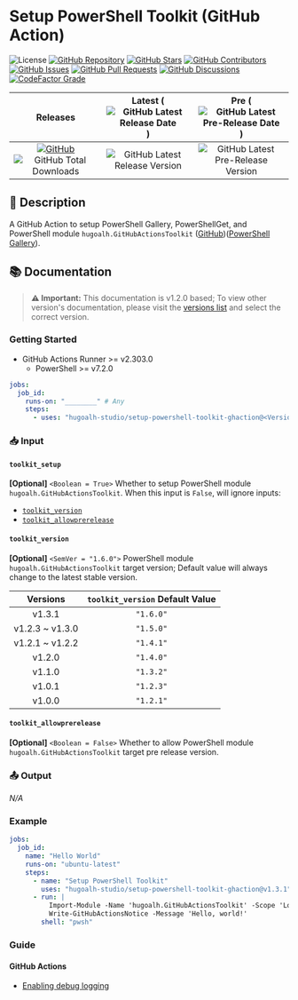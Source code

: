 # Setup PowerShell Toolkit (GitHub Action)

![License](https://img.shields.io/static/v1?label=License&message=MIT&style=flat-square "License")
[![GitHub Repository](https://img.shields.io/badge/Repository-181717?logo=github&logoColor=ffffff&style=flat-square "GitHub Repository")](https://github.com/hugoalh-studio/setup-powershell-toolkit-ghaction)
[![GitHub Stars](https://img.shields.io/github/stars/hugoalh-studio/setup-powershell-toolkit-ghaction?label=Stars&logo=github&logoColor=ffffff&style=flat-square "GitHub Stars")](https://github.com/hugoalh-studio/setup-powershell-toolkit-ghaction/stargazers)
[![GitHub Contributors](https://img.shields.io/github/contributors/hugoalh-studio/setup-powershell-toolkit-ghaction?label=Contributors&logo=github&logoColor=ffffff&style=flat-square "GitHub Contributors")](https://github.com/hugoalh-studio/setup-powershell-toolkit-ghaction/graphs/contributors)
[![GitHub Issues](https://img.shields.io/github/issues-raw/hugoalh-studio/setup-powershell-toolkit-ghaction?label=Issues&logo=github&logoColor=ffffff&style=flat-square "GitHub Issues")](https://github.com/hugoalh-studio/setup-powershell-toolkit-ghaction/issues)
[![GitHub Pull Requests](https://img.shields.io/github/issues-pr-raw/hugoalh-studio/setup-powershell-toolkit-ghaction?label=Pull%20Requests&logo=github&logoColor=ffffff&style=flat-square "GitHub Pull Requests")](https://github.com/hugoalh-studio/setup-powershell-toolkit-ghaction/pulls)
[![GitHub Discussions](https://img.shields.io/github/discussions/hugoalh-studio/setup-powershell-toolkit-ghaction?label=Discussions&logo=github&logoColor=ffffff&style=flat-square "GitHub Discussions")](https://github.com/hugoalh-studio/setup-powershell-toolkit-ghaction/discussions)
[![CodeFactor Grade](https://img.shields.io/codefactor/grade/github/hugoalh-studio/setup-powershell-toolkit-ghaction?label=Grade&logo=codefactor&logoColor=ffffff&style=flat-square "CodeFactor Grade")](https://www.codefactor.io/repository/github/hugoalh-studio/setup-powershell-toolkit-ghaction)

| **Releases** | **Latest** (![GitHub Latest Release Date](https://img.shields.io/github/release-date/hugoalh-studio/setup-powershell-toolkit-ghaction?label=&style=flat-square "GitHub Latest Release Date")) | **Pre** (![GitHub Latest Pre-Release Date](https://img.shields.io/github/release-date-pre/hugoalh-studio/setup-powershell-toolkit-ghaction?label=&style=flat-square "GitHub Latest Pre-Release Date")) |
|:-:|:-:|:-:|
| [![GitHub](https://img.shields.io/badge/GitHub-181717?logo=github&logoColor=ffffff&style=flat-square "GitHub")](https://github.com/hugoalh-studio/setup-powershell-toolkit-ghaction/releases) ![GitHub Total Downloads](https://img.shields.io/github/downloads/hugoalh-studio/setup-powershell-toolkit-ghaction/total?label=&style=flat-square "GitHub Total Downloads") | ![GitHub Latest Release Version](https://img.shields.io/github/release/hugoalh-studio/setup-powershell-toolkit-ghaction?sort=semver&label=&style=flat-square "GitHub Latest Release Version") | ![GitHub Latest Pre-Release Version](https://img.shields.io/github/release/hugoalh-studio/setup-powershell-toolkit-ghaction?include_prereleases&sort=semver&label=&style=flat-square "GitHub Latest Pre-Release Version") |

## 📝 Description

A GitHub Action to setup PowerShell Gallery, PowerShellGet, and PowerShell module `hugoalh.GitHubActionsToolkit` ([GitHub](https://github.com/hugoalh-studio/ghactions-toolkit-powershell))([PowerShell Gallery](https://www.powershellgallery.com/packages/hugoalh.GitHubActionsToolkit)).

## 📚 Documentation

> **⚠ Important:** This documentation is v1.2.0 based; To view other version's documentation, please visit the [versions list](https://github.com/hugoalh-studio/setup-powershell-toolkit-ghaction/tags) and select the correct version.

### Getting Started

- GitHub Actions Runner >= v2.303.0
  - PowerShell >= v7.2.0

```yml
jobs:
  job_id:
    runs-on: "________" # Any
    steps:
      - uses: "hugoalh-studio/setup-powershell-toolkit-ghaction@<Version>"
```

### 📥 Input

#### `toolkit_setup`

**\[Optional\]** `<Boolean = True>` Whether to setup PowerShell module `hugoalh.GitHubActionsToolkit`. When this input is `False`, will ignore inputs:

- [`toolkit_version`](#toolkit_version)
- [`toolkit_allowprerelease`](#toolkit_allowprerelease)

#### `toolkit_version`

**\[Optional\]** `<SemVer = "1.6.0">` PowerShell module `hugoalh.GitHubActionsToolkit` target version; Default value will always change to the latest stable version.

| **Versions** | **`toolkit_version` Default Value** |
|:-:|:-:|
| v1.3.1 | `"1.6.0"` |
| v1.2.3 \~ v1.3.0 | `"1.5.0"` |
| v1.2.1 \~ v1.2.2 | `"1.4.1"` |
| v1.2.0 | `"1.4.0"` |
| v1.1.0 | `"1.3.2"` |
| v1.0.1 | `"1.2.3"` |
| v1.0.0 | `"1.2.1"` |

#### `toolkit_allowprerelease`

**\[Optional\]** `<Boolean = False>` Whether to allow PowerShell module `hugoalh.GitHubActionsToolkit` target pre release version.

### 📤 Output

*N/A*

### Example

```yml
jobs:
  job_id:
    name: "Hello World"
    runs-on: "ubuntu-latest"
    steps:
      - name: "Setup PowerShell Toolkit"
        uses: "hugoalh-studio/setup-powershell-toolkit-ghaction@v1.3.1"
      - run: |
          Import-Module -Name 'hugoalh.GitHubActionsToolkit' -Scope 'Local'
          Write-GitHubActionsNotice -Message 'Hello, world!'
        shell: "pwsh"
```

### Guide

#### GitHub Actions

- [Enabling debug logging](https://docs.github.com/en/actions/monitoring-and-troubleshooting-workflows/enabling-debug-logging)
